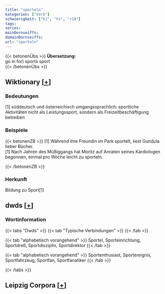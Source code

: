 ```yaml
---
title: "sporteln"
kategorien: ["Verb"]
schwierigkeit: ["k1", "h1", "r18"]
tags:
series:
mainDornseiffs:
domainDornseiffs:
url: "sporteln"
---
```


{{< betonenÜbs >}}
**Übersetzung:**  
go in for) sports sport  
{{< /betonenÜbs >}}

## Wiktionary [[+](https://de.wiktionary.org/wiki/sporteln)]

### Bedeutungen
[1] süddeutsch und österreichisch umgangssprachlich: sportliche Aktivitäten nicht als Leistungssport, sondern als Freizeitbeschäftigung betreiben  

### Beispiele
{{< betonenZB >}}
[1] Während ihre Freundin im Park sportelt, liest Gundula lieber Bücher.  
[1] Nach Jahren des Müßiggangs hat Moritz auf Anraten seines Kardiologen begonnen, einmal pro Woche leicht zu sporteln.  

{{< /betonenZB >}}
### Herkunft
Bildung zu Sport[1]  



## dwds [[+](https://www.dwds.de/wb/sporteln)]

### Wortinformation
{{< tabs "Dwds" >}}
{{< tab "Typische Verbindungen" >}}
{{< /tab >}}

{{< tab "alphabetisch vorangehend" >}}
Sportel, Sporteinrichtung, Sportdreß, Sportdisziplin, Sportdirektor
{{< /tab >}}

{{< tab "alphabetisch vorangehend" >}}
Sportenthusiast, Sportereignis, Sportfahrzeug, Sportfan, Sportfanatiker
{{< /tab >}}

{{< /tabs >}}

## Leipzig Corpora [[+](https://corpora.uni-leipzig.de/en/res?word=sporteln&corpusId=deu_newscrawl-public_2018)]

